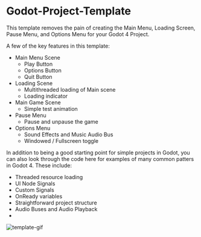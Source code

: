# Godot-Project-Template

This template removes the pain of creating the Main Menu, Loading Screen, Pause Menu, and Options Menu for your Godot 4 Project.

A few of the key features in this template:
- Main Menu Scene
    - Play Button
    - Options Button
    - Quit Button
- Loading Scene
    - Multithreaded loading of Main scene
    - Loading indicator
- Main Game Scene
    - Simple test animation
- Pause Menu
    - Pause and unpause the game
- Options Menu
    - Sound Effects and Music Audio Bus
    - Windowed / Fullscreen toggle


In addition to being a good starting point for simple projects in Godot, you can also look through the code here for examples of many common patters in Godot 4. These include:
- Threaded resource loading
- UI Node Signals
- Custom Signals
- OnReady variables
- Straightforward project structure
- Audio Buses and Audio Playback
- 
![template-gif](https://github.com/Dutchgoose/Godot-Project-Template/assets/5461381/481f09f7-053c-4a1e-a44a-7f7445975e10)
